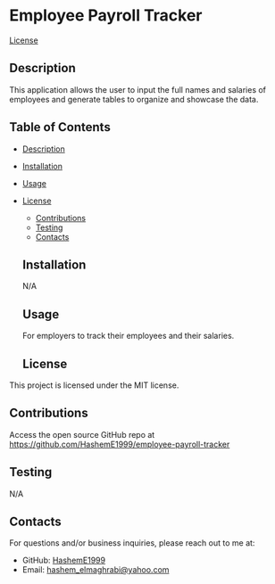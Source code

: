 # Employee Payroll Tracker
  [License](https://img.shields.io/badge/license-MIT-blue.svg)

  ## Description
  This application allows the user to input the full names and salaries of employees and generate tables to organize and showcase the data.

  ## Table of Contents
  - [Description](#description)
  - [Installation](#installation)
  - [Usage](#usage)
  
- [License](#license)

  - [Contributions](#contributions)
  - [Testing](#testing)
  - [Contacts](#contacts)

  ## Installation
  N/A

  ## Usage
  For employers to track their employees and their salaries.

    ## License
This project is licensed under the MIT license.

  ## Contributions
  Access the open source GitHub repo at https://github.com/HashemE1999/employee-payroll-tracker

  ## Testing
  N/A

  ## Contacts
  For questions and/or business inquiries, please reach out to me at:
  - GitHub: [HashemE1999](https://github.com/HashemE1999)
  - Email: [hashem_elmaghrabi@yahoo.com](mailto:hashem_elmaghrabi@yahoo.com)
